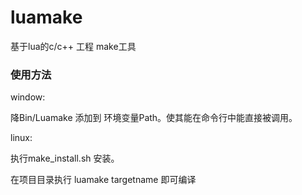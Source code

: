 # luamake
基于lua的c/c++ 工程 make工具

### 使用方法
window:

降Bin/Luamake 添加到 环境变量Path。使其能在命令行中能直接被调用。

linux:

执行make_install.sh 安装。

在项目目录执行 luamake targetname 即可编译

